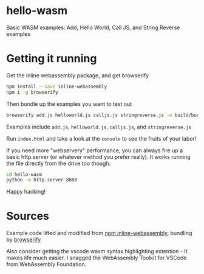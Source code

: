 # hello-wasm
Basic WASM examples: Add, Hello World, Call JS, and String Reverse examples

# Getting it running

Get the inline webassembly package, and get browserify

```bash
npm install --save inline-webassembly
npm i -g browserify
```

Then bundle up the examples you want to test out

```bash
browserify add.js helloworld.js calljs.js stringreverse.js -o build/bundle.js
```

Examples include `add.js`, `helloworld.js`, `calljs.js`, and `stringreverse.js`

Run `index.html` and take a look at the `console` to see the fruits of your labor!

If you need more "webservery" performance, you can always fire up a basic http.server (or whatever method you prefer really). It works running the file directly from the drive too though.

```bash
cd hello-wasm
python -m http.server 8888
```

Happy hacking!

# Sources

Example code lifted and modified from [npm inline-webassembly](https://www.npmjs.com/package/inline-webassembly), bundling by [browserify](http://browserify.org/)

Also consider getting the vscode wasm syntax highlighting extention - It makes life much easier. I snagged the WebAssembly Toolkit for VSCode from WebAssembly Foundation.
